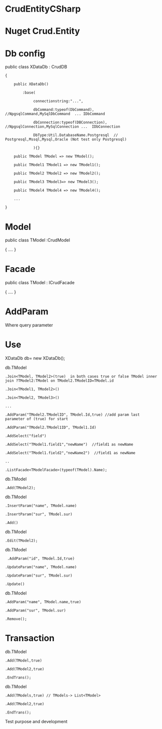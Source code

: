 # CrudEntityCSharp

# Nuget Crud.Entity

# Db config
 public class XDataDb : CrudDB
 
    {
    
        public XDataDb()
        
            :base(
            
                 connectionstring:"...",
                 
                 dbCommand:typeof(DbCommand),     //NpgsqlCommand,MySqlDbCommand  ... IDbCommand
                 
                 dbConnection:typeof(DBConnection), //NpgsqlConnection,MySqlConnection ...  IDbConnection
                 
                 DbType:Util.DatabaseName.Postgresql  //  Postgresql,Mssql,Mysql,Oracle (Not test only Postgresql)
                 
                 ){}
                 
        public TModel TModel => new TModel();
        
        public TModel1 TModel1 => new TModel1();
        
        public TModel2 TModel2 => new TModel2();
        
        public TModel3 TModel3=> new TModel3();
        
        public TModel4 TModel4 => new TModel4();
        
        ...
        
    }

# Model

 public class TModel :CrudModel
 
   {
    ....
   }
   
# Facade

 public class TModel : ICrudFacade
 
   {
    ....
   }
   
# AddParam

  Where query parameter
  


# Use

XDataDb db= new XDataDb();

db.TModel

    .Join<TModel, TModel2>(true)  in both cases true or false TModel inner join ?TModel2:TModel on TModel2.TModelID=TModel.id 
    
    .Join<TModel1, TModel2>()
    
    .Join<TModel2, TModel3>()
    
    ...
    
    .AddParam("TModel2.TModelID", TModel.Id,true) //add param last parameter of (true) for start 
    
    .AddParam("TModel2.TModel1ID", TModel1.Id)
    
    .AddSelect("field")
    
    .AddSelect("TModel1.field1","newName")  //field1 as newName
    
    .AddSelect("TModel1.field2","newName2")  //field1 as newName
    
    ..
    
    .ListFacade<TModelFacade>(typeof(TModel).Name);
    

 db.TModel
 
    .Add(TModel2); 
 
 db.TModel
 
    .InsertParam("name", TModel.name)
 
    .InsertParam("sur", TModel.sur)
    
    .Add()
    

 db.TModel
 
    .Edit(TModel2); 
 
 db.TModel
 
     .AddParam("id", TModel.Id,true)
 
    .UpdateParam("name", TModel.name)
    
    .UpdateParam("sur", TModel.sur)
    
    .Update()
    
 db.TModel
 
    .AddParam("name", TModel.name,true)
 
    .AddParam("sur", TModel.sur)
    
    .Remove();
   
   
  # Transaction
  
  db.TModel
  
    .Add(TModel,true)
    
    .Add(TModel2,true)
    
    .EndTrans();
    
  db.TModel
  
    .Add(TModels,true) // TModels-> List<TModel>
    
    .Add(TModel2,true)
    
    .EndTrans();
    
Test purpose and development
